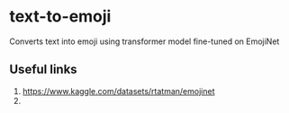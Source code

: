 # text-to-emoji
Converts text into emoji using transformer model fine-tuned on EmojiNet



## Useful links
1. https://www.kaggle.com/datasets/rtatman/emojinet
2. 